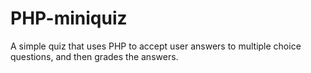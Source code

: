 # PHP-miniquiz
A simple quiz that uses PHP to accept user answers to multiple choice questions, and then grades the answers.
